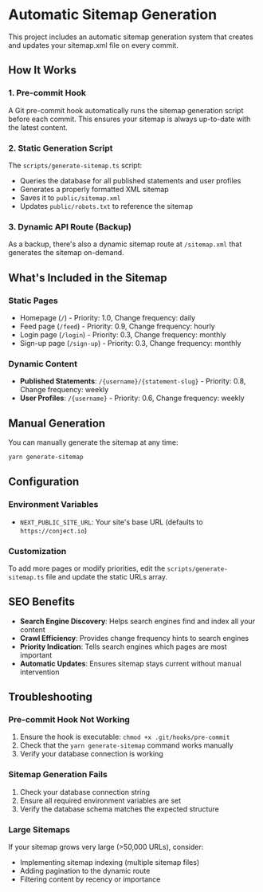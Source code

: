 # Automatic Sitemap Generation

This project includes an automatic sitemap generation system that creates and updates your sitemap.xml file on every commit.

## How It Works

### 1. Pre-commit Hook
A Git pre-commit hook automatically runs the sitemap generation script before each commit. This ensures your sitemap is always up-to-date with the latest content.

### 2. Static Generation Script
The `scripts/generate-sitemap.ts` script:
- Queries the database for all published statements and user profiles
- Generates a properly formatted XML sitemap
- Saves it to `public/sitemap.xml`
- Updates `public/robots.txt` to reference the sitemap

### 3. Dynamic API Route (Backup)
As a backup, there's also a dynamic sitemap route at `/sitemap.xml` that generates the sitemap on-demand.

## What's Included in the Sitemap

### Static Pages
- Homepage (`/`) - Priority: 1.0, Change frequency: daily
- Feed page (`/feed`) - Priority: 0.9, Change frequency: hourly
- Login page (`/login`) - Priority: 0.3, Change frequency: monthly
- Sign-up page (`/sign-up`) - Priority: 0.3, Change frequency: monthly

### Dynamic Content
- **Published Statements**: `/{username}/{statement-slug}` - Priority: 0.8, Change frequency: weekly
- **User Profiles**: `/{username}` - Priority: 0.6, Change frequency: weekly

## Manual Generation

You can manually generate the sitemap at any time:

```bash
yarn generate-sitemap
```

## Configuration

### Environment Variables
- `NEXT_PUBLIC_SITE_URL`: Your site's base URL (defaults to `https://conject.io`)

### Customization
To add more pages or modify priorities, edit the `scripts/generate-sitemap.ts` file and update the static URLs array.

## SEO Benefits

- **Search Engine Discovery**: Helps search engines find and index all your content
- **Crawl Efficiency**: Provides change frequency hints to search engines
- **Priority Indication**: Tells search engines which pages are most important
- **Automatic Updates**: Ensures sitemap stays current without manual intervention

## Troubleshooting

### Pre-commit Hook Not Working
1. Ensure the hook is executable: `chmod +x .git/hooks/pre-commit`
2. Check that the `yarn generate-sitemap` command works manually
3. Verify your database connection is working

### Sitemap Generation Fails
1. Check your database connection string
2. Ensure all required environment variables are set
3. Verify the database schema matches the expected structure

### Large Sitemaps
If your sitemap grows very large (>50,000 URLs), consider:
- Implementing sitemap indexing (multiple sitemap files)
- Adding pagination to the dynamic route
- Filtering content by recency or importance 
